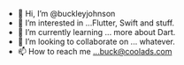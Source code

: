 - 👋 Hi, I’m @buckleyjohnson
- 👀 I’m interested in ...Flutter, Swift and stuff.
- 🌱 I’m currently learning ... more about Dart.
- 💞️ I’m looking to collaborate on ... whatever.
- 📫 How to reach me ...buck@coolads.com



<!---
buckleyjohnson/buckleyjohnson is a ✨ special ✨ repository because its `README.md` (this file) appears on your GitHub profile.
You can click the Preview link to take a look at your changes.
--->

